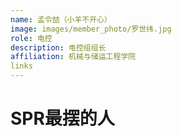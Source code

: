 ```yaml
---
name: 孟令喆（小羊不开心）
image: images/member_photo/罗世纬.jpg
role: 电控
description: 电控组组长
affiliation: 机械与储运工程学院
links
---
```

# SPR最摆的人
